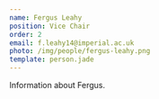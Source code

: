 ```yaml
---
name: Fergus Leahy
position: Vice Chair
order: 2
email: f.leahy14@imperial.ac.uk
photo: /img/people/fergus-leahy.png
template: person.jade
---
```

Information about Fergus.
